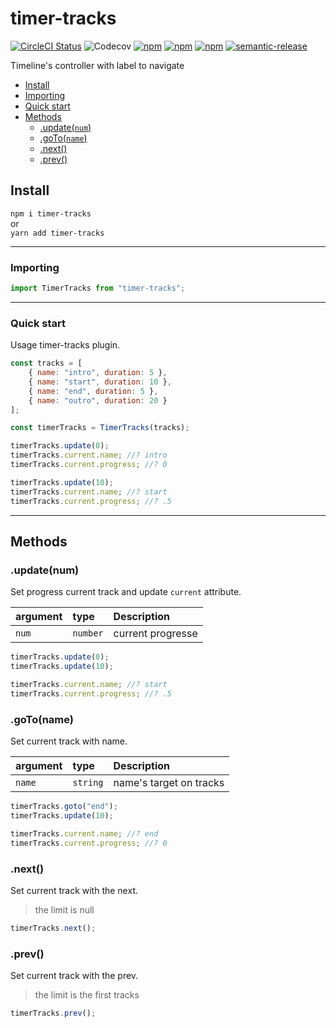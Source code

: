 # timer-tracks

[![CircleCI Status](https://circleci.com/gh/jamet-julien/timer-tracks.svg?style=shield&circle-token=:circle-token)](https://circleci.com/gh/jamet-julien/timer-tracks)
![Codecov](https://img.shields.io/codecov/c/github/jamet-julien/timer-tracks)
[![npm](https://img.shields.io/npm/dt/timer-tracks.svg?style=flat-square)](https://www.npmjs.com/package/timer-tracks)
[![npm](https://img.shields.io/npm/v/timer-tracks.svg?style=flat-square)](https://www.npmjs.com/package/timer-tracks)
[![npm](https://img.shields.io/npm/l/timer-tracks.svg?style=flat-square)](https://github.com/jamet-julien/timer-tracks/blob/master/LICENSE)
[![semantic-release](https://img.shields.io/badge/%20%20%F0%9F%93%A6%F0%9F%9A%80-semantic--release-e10079.svg)](https://github.com/semantic-release/semantic-release)

Timeline's controller with label to navigate

-   [Install](#install)
-   [Importing](#importing)
-   [Quick start](#quick)
-   [Methods](#methods)
    -   [.update(`num`)](#update)
    -   [.goTo(`name`)](#goTo)
    -   [.next()](#next)
    -   [.prev()](#prev)

## Install <a id="install"></a>

`npm i timer-tracks`  
or  
`yarn add timer-tracks`

---

### Importing <a id="importing"></a>

```js
import TimerTracks from "timer-tracks";
```

---

### Quick start<a id="Quick"></a>

Usage timer-tracks plugin.

```js
const tracks = [
    { name: "intro", duration: 5 },
    { name: "start", duration: 10 },
    { name: "end", duration: 5 },
    { name: "outro", duration: 20 }
];

const timerTracks = TimerTracks(tracks);

timerTracks.update(0);
timerTracks.current.name; //? intro
timerTracks.current.progress; //? 0

timerTracks.update(10);
timerTracks.current.name; //? start
timerTracks.current.progress; //? .5
```

---

## Methods <a id="methods"></a>

### .update(num) <a id="update"></a>

Set progress current track and update `current` attribute.

| argument | type     | Description       |
| :------- | :------- | :---------------- |
| `num`    | `number` | current progresse |

```js
timerTracks.update(0);
timerTracks.update(10);

timerTracks.current.name; //? start
timerTracks.current.progress; //? .5
```

### .goTo(name) <a id="goTo"></a>

Set current track with name.

| argument | type     | Description             |
| :------- | :------- | :---------------------- |
| `name`   | `string` | name's target on tracks |

```js
timerTracks.goto("end");
timerTracks.update(10);

timerTracks.current.name; //? end
timerTracks.current.progress; //? 0
```

### .next() <a id="next"></a>

Set current track with the next.

> the limit is null

```js
timerTracks.next();
```

### .prev() <a id="prev"></a>

Set current track with the prev.

> the limit is the first tracks

```js
timerTracks.prev();
```
